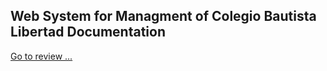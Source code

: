 ## Web System for Managment of Colegio Bautista Libertad Documentation

[Go to review ...](./Review/main-index.md)